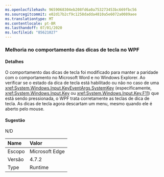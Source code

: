 ```yaml
---
ms.openlocfilehash: 9659068304eb208fd6a0a753273453bc669fbc56
ms.sourcegitcommit: e02d17b2cf9c1258dadda4810a5e6072a0089aee
ms.translationtype: MT
ms.contentlocale: pt-BR
ms.lasthandoff: 07/01/2020
ms.locfileid: "85621027"
---
```

### <a name="keytips-behavior-improved-in-wpf"></a>Melhoria no comportamento das dicas de tecla no WPF

#### <a name="details"></a>Detalhes

O comportamento das dicas de tecla foi modificado para manter a paridade com o comportamento no Microsoft Word e no Windows Explorer. Ao verificar se o estado da dica de tecla está habilitado ou não no caso de uma <xref:System.Windows.Input.KeyEventArgs.SystemKey> (especificamente, <xref:System.Windows.Input.Key> ou <xref:System.Windows.Input.Key.F11>) que está sendo pressionada, o WPF trata corretamente as teclas de dica de tecla. As dicas de tecla agora descartam um menu, mesmo quando ele é aberto pelo mouse.

#### <a name="suggestion"></a>Sugestão

N/D

| Name    | Valor       |
|:--------|:------------|
| Escopo   |Microsoft Edge|
|Versão|4.7.2|
|Type|Runtime|
